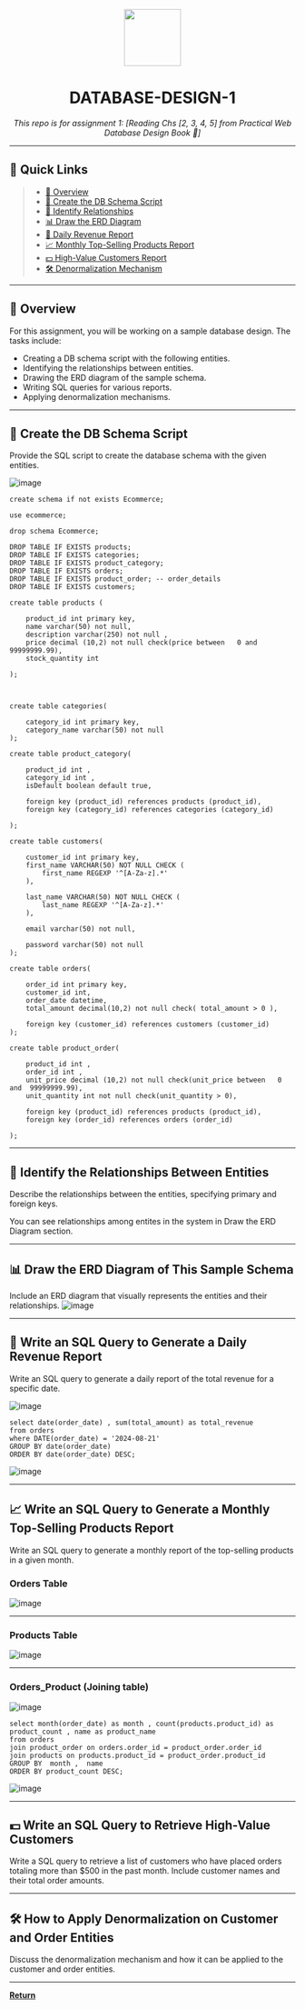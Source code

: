 <p align="center">
  <img src="https://cdn-icons-png.flaticon.com/512/6295/6295417.png" width="100" />
</p>
<p align="center">
    <h1 align="center">DATABASE-DESIGN-1</h1>
</p>
<p align="center">
    <em>This repo is for assignment 1: [Reading Chs [2, 3, 4, 5] from Practical Web Database Design Book 📖]</em>
</p>
<hr>

## 🔗 Quick Links

> - [📍 Overview](#-overview)
> - [📄 Create the DB Schema Script](#-create-the-db-schema-script)
> - [🔗 Identify Relationships](#-identify-the-relationships-between-entities)
> - [📊 Draw the ERD Diagram](#-draw-the-erd-diagram-of-This-Sample-Schema)
> - [📅 Daily Revenue Report](#-Write-an-SQL-Query-to-Generate-a-Daily-Revenue-Report)
> - [📈 Monthly Top-Selling Products Report](#-write-an-sql-query-to-generate-a-monthly-top-selling-products-report)
> - [💵 High-Value Customers Report](#-write-an-sql-query-to-retrieve-high-value-customers)
> - [🛠️ Denormalization Mechanism](#-how-to-apply-denormalization-on-customer-and-order-entities)

---

## 📍 Overview

For this assignment, you will be working on a sample database design. The tasks include:

- Creating a DB schema script with the following entities.
- Identifying the relationships between entities.
- Drawing the ERD diagram of the sample schema.
- Writing SQL queries for various reports.
- Applying denormalization mechanisms.

---

## 📄 Create the DB Schema Script

Provide the SQL script to create the database schema with the given entities.


![image](https://github.com/user-attachments/assets/b6c33a5e-343b-4c83-bb8a-2023241cdf47)

``` mysql
create schema if not exists Ecommerce;

use ecommerce;

drop schema Ecommerce;

DROP TABLE IF EXISTS products;
DROP TABLE IF EXISTS categories;
DROP TABLE IF EXISTS product_category;
DROP TABLE IF EXISTS orders;
DROP TABLE IF EXISTS product_order; -- order_details 
DROP TABLE IF EXISTS customers;

create table products (

	product_id int primary key,
    name varchar(50) not null,
    description varchar(250) not null ,
    price decimal (10,2) not null check(price between   0 and  99999999.99),
    stock_quantity int

);



create table categories(

	category_id int primary key,
	category_name varchar(50) not null
);

create table product_category(
	
    product_id int ,
    category_id int ,
    isDefault boolean default true,
    
    foreign key (product_id) references products (product_id),
    foreign key (category_id) references categories (category_id)
    
);

create table customers(

	customer_id int primary key,
    first_name VARCHAR(50) NOT NULL CHECK (
        first_name REGEXP '^[A-Za-z].*'
    ),
    
    last_name VARCHAR(50) NOT NULL CHECK (
        last_name REGEXP '^[A-Za-z].*'
    ),
    
    email varchar(50) not null,
    
    password varchar(50) not null
);

create table orders(

	order_id int primary key,
    customer_id int,
    order_date datetime,
    total_amount decimal(10,2) not null check( total_amount > 0 ),
    
    foreign key (customer_id) references customers (customer_id)
);

create table product_order(
	
    product_id int ,
    order_id int ,
    unit_price decimal (10,2) not null check(unit_price between   0 and  99999999.99),
    unit_quantity int not null check(unit_quantity > 0),
    
    foreign key (product_id) references products (product_id),
    foreign key (order_id) references orders (order_id)
    
);

```


---

## 🔗 Identify the Relationships Between Entities

Describe the relationships between the entities, specifying primary and foreign keys.

You can see relationships among entites in the system in Draw the ERD Diagram section.

---

## 📊 Draw the ERD Diagram of This Sample Schema

Include an ERD diagram that visually represents the entities and their relationships.
![image](https://github.com/user-attachments/assets/51144bf2-cc18-4a87-ac8a-6aef374a7df7)




---

## 📅 Write an SQL Query to Generate a Daily Revenue Report

Write an SQL query to generate a daily report of the total revenue for a specific date.


![image](https://github.com/user-attachments/assets/c9a4359c-ab29-49f9-87f6-71cd3ad45d38)

``` mysql
select date(order_date) , sum(total_amount) as total_revenue
from orders
where DATE(order_date) = '2024-08-21'
GROUP BY date(order_date)  
ORDER BY date(order_date) DESC;

```

![image](https://github.com/user-attachments/assets/4dafe4f9-593b-4cac-acfb-46bc3dc21d94)

---

## 📈 Write an SQL Query to Generate a Monthly Top-Selling Products Report

Write an SQL query to generate a monthly report of the top-selling products in a given month.

### Orders Table 

![image](https://github.com/user-attachments/assets/f45d34d4-2ce4-4321-b524-a53d1788ebbe)

---
### Products Table

![image](https://github.com/user-attachments/assets/b127154f-60d8-4b8f-acbb-3b0da64262d1)

---

### Orders_Product (Joining table)

![image](https://github.com/user-attachments/assets/af40fe9d-f2bc-4ebf-b102-c3b6f4b7ab3c)


``` mysql
select month(order_date) as month , count(products.product_id) as product_count , name as product_name
from orders 
join product_order on orders.order_id = product_order.order_id
join products on products.product_id = product_order.product_id
GROUP BY  month ,  name 
ORDER BY product_count DESC;

```
![image](https://github.com/user-attachments/assets/851e99e3-26e1-4c27-a6d0-c2518a0d2078)


---

## 💵 Write an SQL Query to Retrieve High-Value Customers

Write a SQL query to retrieve a list of customers who have placed orders totaling more than $500 in the past month. Include customer names and their total order amounts.

---

## 🛠️ How to Apply Denormalization on Customer and Order Entities

Discuss the denormalization mechanism and how it can be applied to the customer and order entities.

---

[**Return**](#-quick-links)

